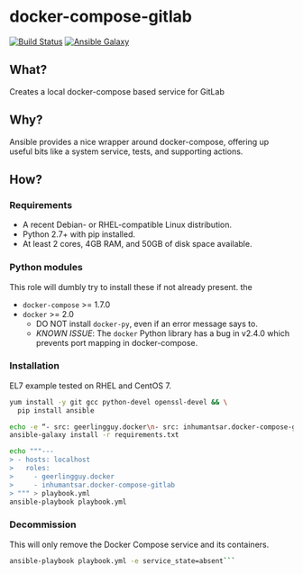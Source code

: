 # docker-compose-gitlab
[![Build Status](https://travis-ci.org/inhumantsar/ansible-docker-compose-gitlab.svg?branch=master)](https://travis-ci.org/inhumantsar/ansible-docker-compose-gitlab)
[![Ansible Galaxy](https://img.shields.io/badge/galaxy-inhumantsar.docker--compose--gitlab-blue.svg)](https://galaxy.ansible.com/inhumantsar/docker-compose-gitlab/)

## What?

Creates a local docker-compose based service for GitLab

## Why?

Ansible provides a nice wrapper around docker-compose, offering up useful bits like a system service, tests, and supporting actions.

## How?
### Requirements
* A recent Debian- or RHEL-compatible Linux distribution.
* Python 2.7+ with pip installed.
* At least 2 cores, 4GB RAM, and 50GB of disk space available.

### Python modules
This role will dumbly try to install these if not already present. the
* `docker-compose` >= 1.7.0
* `docker` >= 2.0
  * DO NOT install `docker-py`, even if an error message says to.
  * _*KNOWN ISSUE*_: The `docker` Python library has a bug in v2.4.0 which prevents port mapping in docker-compose.

### Installation
EL7 example tested on RHEL and CentOS 7.

```bash
yum install -y git gcc python-devel openssl-devel && \
  pip install ansible

echo -e “- src: geerlingguy.docker\n- src: inhumantsar.docker-compose-gitlab” > requirements.txt
ansible-galaxy install -r requirements.txt

echo """---
> - hosts: localhost
>   roles:
>     - geerlingguy.docker
>     - inhumantsar.docker-compose-gitlab
> """ > playbook.yml
ansible-playbook playbook.yml
```

### Decommission
This will only remove the Docker Compose service and its containers.
```bash
ansible-playbook playbook.yml -e service_state=absent```
